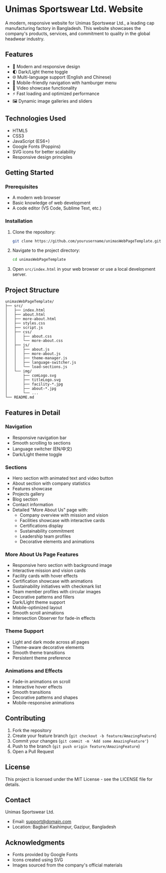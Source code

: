 # Unimas Sportswear Ltd. Website

A modern, responsive website for Unimas Sportswear Ltd., a leading cap manufacturing factory in Bangladesh. This website showcases the company's products, services, and commitment to quality in the global headwear industry.

## Features

- 🎨 Modern and responsive design
- 🌓 Dark/Light theme toggle
- 🌐 Multi-language support (English and Chinese)
- 📱 Mobile-friendly navigation with hamburger menu
- 🎥 Video showcase functionality
- ⚡ Fast loading and optimized performance
- 🖼️ Dynamic image galleries and sliders

## Technologies Used

- HTML5
- CSS3
- JavaScript (ES6+)
- Google Fonts (Poppins)
- SVG icons for better scalability
- Responsive design principles

## Getting Started

### Prerequisites

- A modern web browser
- Basic knowledge of web development
- A code editor (VS Code, Sublime Text, etc.)

### Installation

1. Clone the repository:
   ```bash
   git clone https://github.com/yourusername/unimasWebPageTemplate.git
   ```

2. Navigate to the project directory:
   ```bash
   cd unimasWebPageTemplate
   ```

3. Open `src/index.html` in your web browser or use a local development server.

## Project Structure

```
unimasWebPageTemplate/
├── src/
│   ├── index.html
│   ├── about.html
│   ├── more-about.html
│   ├── styles.css
│   ├── script.js
│   ├── css/
│   │   ├── about.css
│   │   └── more-about.css
│   ├── js/
│   │   ├── about.js
│   │   ├── more-about.js
│   │   ├── theme-manager.js
│   │   ├── language-switcher.js
│   │   └── load-sections.js
│   └── img/
│       ├── comLogo.svg
│       ├── titleLogo.svg
│       ├── facility-*.jpg
│       ├── about-*.jpg
│       └── ...
└── README.md
```

## Features in Detail

### Navigation
- Responsive navigation bar
- Smooth scrolling to sections
- Language switcher (EN/中文)
- Dark/Light theme toggle

### Sections
- Hero section with animated text and video button
- About section with company statistics
- Features showcase
- Projects gallery
- Blog section
- Contact information
- Detailed "More About Us" page with:
  - Company overview with mission and vision
  - Facilities showcase with interactive cards
  - Certifications display
  - Sustainability commitment
  - Leadership team profiles
  - Decorative elements and animations

### More About Us Page Features
- Responsive hero section with background image
- Interactive mission and vision cards
- Facility cards with hover effects
- Certification showcase with animations
- Sustainability initiatives with checkmark list
- Team member profiles with circular images
- Decorative patterns and fillers
- Dark/Light theme support
- Mobile-optimized layout
- Smooth scroll animations
- Intersection Observer for fade-in effects

### Theme Support
- Light and dark mode across all pages
- Theme-aware decorative elements
- Smooth theme transitions
- Persistent theme preference

### Animations and Effects
- Fade-in animations on scroll
- Interactive hover effects
- Smooth transitions
- Decorative patterns and shapes
- Mobile-responsive animations

## Contributing

1. Fork the repository
2. Create your feature branch (`git checkout -b feature/AmazingFeature`)
3. Commit your changes (`git commit -m 'Add some AmazingFeature'`)
4. Push to the branch (`git push origin feature/AmazingFeature`)
5. Open a Pull Request

## License

This project is licensed under the MIT License - see the LICENSE file for details.

## Contact

Unimas Sportswear Ltd.
- Email: support@domain.com
- Location: Bagbari Kashimpur, Gazipur, Bangladesh

## Acknowledgments

- Fonts provided by Google Fonts
- Icons created using SVG
- Images sourced from the company's official materials